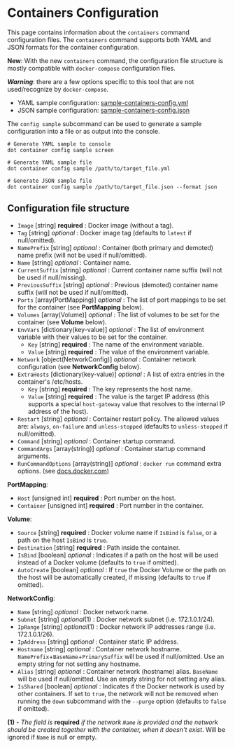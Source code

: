 ﻿# Containers Configuration 
This page contains information about the `containers` command configuration files.
The `containers` command supports both YAML and JSON formats for the container configuration.

**New**: With the new `containers` command, the configuration file structure is mostly compatible with `docker-compose` configuration files.

**_Warning_**: there are a few options specific to this tool that are not used/recognize by `docker-compose`.

- YAML sample configuration: [sample-containers-config.yml](./sample-containers-config.yml)
- JSON sample configuration: [sample-containers-config.json](./sample-containers-config.json)

The `config sample` subcommand can be used to generate a sample configuration into a file or as output into the console.

```shell
# Generate YAML sample to console
dot container config sample screen

# Generate YAML sample file
dot container config sample /path/to/target_file.yml

# Generate JSON sample file
dot container config sample /path/to/target_file.json --format json
```

## Configuration file structure

- `Image` [string] **required** : Docker image (without a tag).
- `Tag` [string] *optional* : Docker image tag (defaults to `latest` if null/omitted).
- `NamePrefix` [string] *optional* : Container (both primary and demoted) name prefix (will not be used if null/omitted).
- `Name` [string] *optional* : Container name.
- `CurrentSuffix` [string] *optional* : Current container name suffix (will not be used if null/missing).
- `PreviousSuffix` [string] *optional* : Previous (demoted) container name suffix (will not be used if null/omitted).
- `Ports` [array(PortMapping)] *optional* : The list of port mappings to be set for the container (see **PortMapping** below).
- `Volumes` [array(Volume)] *optional* : The list of volumes to be set for the container (see **Volume** below).
- `EnvVars` [dictionary(key-value)] *optional* : The list of environment variable with their values to be set for the container.
  - `Key` [string] **required** : The name of the environment variable.
  - `Value` [string] **required** : The value of the environment variable.
- `Network` [object(NetworkConfig)] *optional* : Container network configuration (see **NetworkConfig** below).
- `ExtraHosts` [dictionary(key-value)] *optional* : A list of extra entries in the container's /etc/hosts.
  - `Key` [string] **required** : The key represents the host name.
  - `Value` [string] **required** : The value is the target IP address (this supports a special `host-gateway` value that resolves to the internal IP address of the host).
- `Restart` [string] *optional* : Container restart policy. The allowed values are: `always`, `on-failure` and `unless-stopped` (defaults to `unless-stopped` if null/omitted).
- `Command` [string] *optional* : Container startup command.
- `CommandArgs` [array(string)] *optional* : Container startup command arguments.
- `RunCommandOptions` [array(string)] *optional* : `docker run` command extra options. (see [docs.docker.com](https://docs.docker.com/engine/reference/commandline/run/#options))

**PortMapping**:
- `Host` [unsigned int] **required** : Port number on the host.
- `Container` [unsigned int] **required** : Port number in the container.

**Volume**:
- `Source` [string] **required** : Docker volume name if `IsBind` is `false`, or a path on the host `IsBind` is `true`. 
- `Destination` [string] **required** : Path inside the container. 
- `IsBind` [boolean] *optional* : Indicates if a path on the host will be used instead of a Docker volume (defaults to `true` if omitted).
- `AutoCreate` [boolean] *optional* : If `true` the Docker Volume or the path on the host will be automatically created, if missing (defaults to `true` if omitted).

**NetworkConfig**:
- `Name` [string] *optional* : Docker network name.
- `Subnet` [string] *optional*(1) : Docker network subnet (i.e. 172.1.0.1/24).
- `IpRange` [string] *optional*(1) : Docker network IP addresses range (i.e. 172.1.0.1/26).
- `IpAddress` [string] *optional* : Container static IP address. 
- `Hostname` [string] *optional* : Container network hostname. `NamePrefix`+`BaseName`+`PrimarySuffix` will be used if null/omitted. Use an empty string for not setting any hostname.
- `Alias` [string] *optional* : Container network (hostname) alias. `BaseName` will be used if null/omitted. Use an empty string for not setting any alias.
- `IsShared` [boolean] *optional* : Indicates if the Docker network is used by other containers. If set to `true`, the network will not be removed when running the `down` subcommand with the `--purge` option (defaults to `false` if omitted).

**(1)** - *The field is* **required** *if the network `Name` is provided and the network should be created together with the container, when it doesn't exist*. Will be ignored if `Name` is null or empty.

